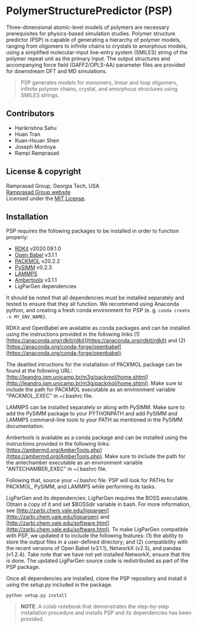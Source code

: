 # PolymerStructurePredictor (PSP)

Three-dimensional atomic-level models of polymers are necessary prerequisites for physics-based simulation studies. Polymer structure predictor (PSP) is capable of generating a hierarchy of polymer models, ranging from oligomers to infinite chains to crystals to amorphous models, using a simplified molecular-input line-entry system (SMILES) string of the polymer repeat unit as the primary input. The output structures and accompanying force field (GAFF2/OPLS-AA) parameter files are provided for downstream DFT and MD simulations.

>PSP generates models for monomers, linear and loop oligomers, infinite polymer chains, crystal, and amorphous structures using SMILES strings.

## Contributors
* Harikrishna Sahu
* Huan Tran
* Kuan-Hsuan Shen
* Joseph Montoya
* Rampi Ramprasad

## License & copyright
Ramprasad Group, Georgia Tech, USA\
[Ramprasad Group website](http://ramprasad.mse.gatech.edu/)\
Licensed under the [MIT License](LICENSE).

## Installation
PSP requires the following packages to be installed in order to function properly:
* [RDKit](https://www.rdkit.org/) v2020.09.1.0
* [Open Babel](https://open-babel.readthedocs.io/en/latest/index.html) v3.1.1
* [PACKMOL](http://leandro.iqm.unicamp.br/m3g/packmol/home.shtml) v20.2.2
* [PySIMM](https://pysimm.org/) v0.2.3
* [LAMMPS](https://docs.lammps.org/Manual.html)
* [Ambertools](https://ambermd.org/AmberTools.php) v3.1.1
* LigParGen dependencies[](http://zarbi.chem.yale.edu/ligpargen/)

It should be noted that all dependencies must be installed separately and tested to ensure that they all function. We recommend using Anaconda python, and creating a fresh conda environment for PSP (e. g. `conda create -n MY_ENV_NAME`).

RDKit and OpenBabel are available as conda packages and can be installed using the instructions provided in the following links (1)[https://anaconda.org/rdkit/rdkit](https://anaconda.org/rdkit/rdkit) and (2)[https://anaconda.org/conda-forge/openbabel](https://anaconda.org/conda-forge/openbabel).

The deatiled intructions for the installation of PACKMOL package can be found at the following URL: [http://leandro.iqm.unicamp.br/m3g/packmol/home.shtml](http://leandro.iqm.unicamp.br/m3g/packmol/home.shtml). Make sure to include the path for PACKMOL executable as an environment variable "PACKMOL\_EXEC" in ~/.bashrc file.

LAMMPS can be installed separately or along with PySIMM. Make sure to add the PySIMM package to your PYTHONPATH and add PySIMM and LAMMPS command-line tools to your PATH as mentioned in the PySIMM documentation.

Ambertools is available as a conda package and can be installed using the instructions provided in the following links: [https://ambermd.org/AmberTools.php](https://ambermd.org/AmberTools.php). Make sure to include the path for the antechamber executable as an environment variable "ANTECHAMBER\_EXEC" in ~/.bashrc file.

Following that, source your ~/.bashrc file.  PSP will look for PATHs for PACKMOL, PySIMM, and LAMMPS while performing its tasks.

LigParGen and its dependencies: LigParGen requires the BOSS executable. Obtain a copy of it and set $BOSSdir variable in bash. For more information, see [http://zarbi.chem.yale.edu/ligpargen](http://zarbi.chem.yale.edu/ligpargen) and [http://zarbi.chem.yale.edu/software.html](http://zarbi.chem.yale.edu/software.html). To make LigParGen compatible with PSP, we updated it to include the following features: (1) the ability to store the output files in a user-defined directory; and (2) compatibility with the recent versions of Open Babel (v3.1.1), NetworkX (v2.5), and pandas (v1.2.4). Take note that we have not yet installed NetworkX; ensure that this is done. The updated LigParGen source code is redistributed as part of the PSP package. 

Once all dependencies are installed, clone the PSP repository and install it using the *setup.py* included in the package.

```angular2
python setup.py install
```
>**NOTE**: A colab notebook that demonstrates the step-by-step installation procedure and installs PSP and its dependencies has been provided. 

